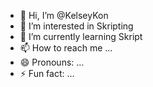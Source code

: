 - 👋 Hi, I’m @KelseyKon
- 👀 I’m interested in Skripting
- 🌱 I’m currently learning Skript
- 📫 How to reach me ...
- 😄 Pronouns: ...
- ⚡ Fun fact: ...

<!---
KelseyKon/KelseyKon is a ✨ special ✨ repository because its `README.md` (this file) appears on your GitHub profile.
You can click the Preview link to take a look at your changes.
--->
